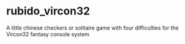 # rubido_vircon32
A little chinese checkers or solitaire game with four difficulties for the Vircon32 fantasy console system
